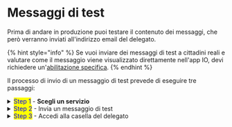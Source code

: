 # Messaggi di test

Prima di andare in produzione puoi testare il contenuto dei messaggi, che però verranno inviati all'indirizzo email del delegato.

{% hint style="info" %}
Se vuoi inviare dei messaggi di test a cittadini reali e valutare come il messaggio viene visualizzato direttamente nell'app IO, devi richiedere un'[abilitazione specifica](../../abilitazioni/test-con-codici-fiscali-reali.md).
{% endhint %}

Il processo di invio di un messaggio di test prevede di eseguire tre passaggi:

<details>

<summary><mark style="color:blue;">Step 1</mark> - <strong>Scegli un servizio</strong></summary>

**Scegli un servizio** in bozza (`is_visible=false`) e recupera la sua chiave primaria (`primary_key`)

</details>

<details>

<summary><mark style="color:blue;">Step 2</mark> - Invia un messaggio di test</summary>

**Invia un messaggio** al cittadino di test con Codice Fiscale **`AAAAAA00A00A000A`**. Per farlo, usa le API come descritto in [Invio Messaggio](broken-reference).

Il messaggio verrà recapitato alla casella di posta elettronica del delegato che ha creato il servizio.

Di seguito, trovi un esempio di chiamata all'API tramite il comando `curl`, eseguibile da terminale.&#x20;

In alternativa, puoi utilizzare software di gestione API (es. POSTMAN) assicurandoti di compilare i dati dell’header e del Content-Type, in particolare la proprietà di api-key identificata da `‘Ocp-Apim-Subscription-Key’`:

```shell
### REQUEST
curl --location --request POST 'https://api.io.pagopa.it/api/v1/messages' \
--header 'Ocp-Apim-Subscription-Key: __YOUR_API_KEY__' \
--header 'Content-Type: application/json' \
--data-raw '{
    "content": {
        "subject": "My first IO app Premium message with min 10 character",
        "markdown": "This is my first Premium message to the IO app. Use body markdown format with min 80 character"
    },
    "fiscal_code": "AAAAAA00A00A000A"
}'
```

```shell
###RESPONSE
{ "id": "01EM6X4JB9VSZTQ8H16KMQFCEJ" }
```

Sostituisci il valore **`__YOUR_API_KEY__`** con una delle api-key del servizio che hai generato.

</details>

<details>

<summary><mark style="color:blue;">Step 3</mark> - Accedi alla casella del delegato</summary>

Per leggere il messaggio, **accedi alla casella di posta elettronica** del delegato che ha creato il servizio in bozza.

</details>

